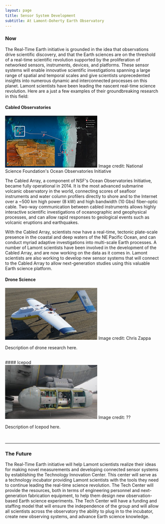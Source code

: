 ```yaml
---
layout: page
title: Sensor System Development
subtitle: At Lamont-Doherty Earth Observatory
---
```


### Now

The Real-Time Earth initiative is grounded in the idea that observations drive scientific discovery, and that the Earth sciences are on the threshold of a real-time scientific revolution supported by the proliferation of networked sensors, instruments, devices, and platforms. These sensor systems will enable innovative scientific investigations spanning a large range of spatial and temporal scales and give scientists unprecedented insights into numerous dynamic and interconnected processes on this planet. Lamont scientists have been leading the nascent real-time science revolution. Here are a just a few examples of their groundbreaking research in this field:

#### Cabled Observatories

<div class="left_image_float">
  <img src="images/ooi.png" alt="" width="300">
  Image credit: National Science Foundation's Ocean Observatories Initiative
</div>

The Cabled Array, a component of NSF's Ocean Observatories Initiative, became fully operational in 2014. It is the most advanced submarine volcanic observatory in the world, connecting scores of seafloor instruments and water column profilers directly to shore and to the Internet over a ~500 km high power (8 kW) and high bandwidth (10 Gbs) fiber-optic cable. Two-way communication between cabled instruments allows highly interactive scientific investigations of oceanographic and geophysical processes, and can allow rapid responses to geological events such as volcanic eruptions and earthquakes.

With the Cabled Array, scientists now have a real-time, tectonic plate-scale presence in the coastal and deep waters of the NE Pacific Ocean, and can conduct myriad adaptive investigations into multi-scale Earth processes. A number of Lamont scientists have been involved in the development of the Cabled Array, and are now working on the data as it comes in. Lamont scientists are also working to develop new sensor systems that will connect to the Cabled Array to allow next-generation studies using this valuable Earth science platform.

#### Drone Science

<div class="left_image_float">
  <img src="images/drone.png" alt="" width="300">
  Image credit: Chris Zappa
</div>

Description of drone research here.

<br style="clear:both" />
#### Icepod

<div class="left_image_float">
  <img src="images/icepod.jpg" alt="" width="300">
  Image credit: ??
</div>

Description of Icepod here.

<br style="clear:both" />

******************

### The Future

The Real-Time Earth initiative will help Lamont scientists realize their ideas for making novel measurements and developing connected sensor systems by establishing the Technology Innovation Center. This center will serve as a technology incubator providing Lamont scientists with the tools they need to continue leading the real-time science revolution. The Tech Center will provide the resources, both in terms of engineering personnel and next-generation fabrication equipment, to help them design new observation-based Earth science experiments. The Tech Center will have a funding and staffing model that will ensure the independence of the group and will allow all scientists across the observatory the ability to plug in to the incubator, create new observing systems, and advance Earth science knowledge.





